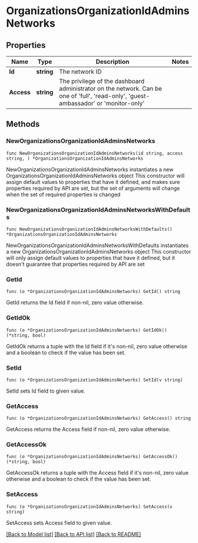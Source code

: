 # OrganizationsOrganizationIdAdminsNetworks

## Properties

Name | Type | Description | Notes
------------ | ------------- | ------------- | -------------
**Id** | **string** | The network ID | 
**Access** | **string** | The privilege of the dashboard administrator on the network. Can be one of &#39;full&#39;, &#39;read-only&#39;, &#39;guest-ambassador&#39; or &#39;monitor-only&#39; | 

## Methods

### NewOrganizationsOrganizationIdAdminsNetworks

`func NewOrganizationsOrganizationIdAdminsNetworks(id string, access string, ) *OrganizationsOrganizationIdAdminsNetworks`

NewOrganizationsOrganizationIdAdminsNetworks instantiates a new OrganizationsOrganizationIdAdminsNetworks object
This constructor will assign default values to properties that have it defined,
and makes sure properties required by API are set, but the set of arguments
will change when the set of required properties is changed

### NewOrganizationsOrganizationIdAdminsNetworksWithDefaults

`func NewOrganizationsOrganizationIdAdminsNetworksWithDefaults() *OrganizationsOrganizationIdAdminsNetworks`

NewOrganizationsOrganizationIdAdminsNetworksWithDefaults instantiates a new OrganizationsOrganizationIdAdminsNetworks object
This constructor will only assign default values to properties that have it defined,
but it doesn't guarantee that properties required by API are set

### GetId

`func (o *OrganizationsOrganizationIdAdminsNetworks) GetId() string`

GetId returns the Id field if non-nil, zero value otherwise.

### GetIdOk

`func (o *OrganizationsOrganizationIdAdminsNetworks) GetIdOk() (*string, bool)`

GetIdOk returns a tuple with the Id field if it's non-nil, zero value otherwise
and a boolean to check if the value has been set.

### SetId

`func (o *OrganizationsOrganizationIdAdminsNetworks) SetId(v string)`

SetId sets Id field to given value.


### GetAccess

`func (o *OrganizationsOrganizationIdAdminsNetworks) GetAccess() string`

GetAccess returns the Access field if non-nil, zero value otherwise.

### GetAccessOk

`func (o *OrganizationsOrganizationIdAdminsNetworks) GetAccessOk() (*string, bool)`

GetAccessOk returns a tuple with the Access field if it's non-nil, zero value otherwise
and a boolean to check if the value has been set.

### SetAccess

`func (o *OrganizationsOrganizationIdAdminsNetworks) SetAccess(v string)`

SetAccess sets Access field to given value.



[[Back to Model list]](../README.md#documentation-for-models) [[Back to API list]](../README.md#documentation-for-api-endpoints) [[Back to README]](../README.md)


